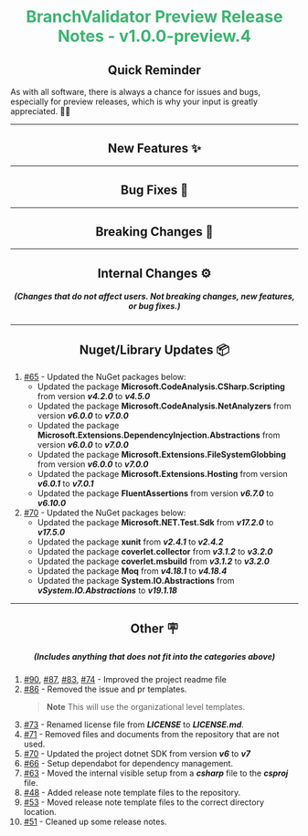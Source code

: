 <h1 align="center" style='color:mediumseagreen;font-weight:bold'>
    BranchValidator Preview Release Notes - v1.0.0-preview.4
</h1>

<h2 align="center" style='font-weight:bold'>Quick Reminder</h2>

<div algn="center">

As with all software, there is always a chance for issues and bugs, especially for preview releases, which is why your input is greatly appreciated. 🙏🏼
</div>

---

<h2 style="font-weight:bold" align="center">New Features ✨</h2>

---

<h2 style="font-weight:bold" align="center">Bug Fixes 🐛</h2>

---

<h2 style="font-weight:bold" align="center">Breaking Changes 🧨</h2>

---

<h2 style="font-weight:bold" align="center">Internal Changes ⚙️</h2>
<h5 align="center">(Changes that do not affect users.  Not breaking changes, new features, or bug fixes.)</h5>

---

<h2 style="font-weight:bold" align="center">Nuget/Library Updates 📦</h2>

1. [#65](https://github.com/KinsonDigital/BranchValidator/issues/65) - Updated the NuGet packages below:
    - Updated the package **Microsoft.CodeAnalysis.CSharp.Scripting** from version _**v4.2.0**_ to _**v4.5.0**_
    - Updated the package **Microsoft.CodeAnalysis.NetAnalyzers** from version _**v6.0.0**_ to _**v7.0.0**_
    - Updated the package **Microsoft.Extensions.DependencyInjection.Abstractions** from version _**v6.0.0**_ to _**v7.0.0**_
    - Updated the package **Microsoft.Extensions.FileSystemGlobbing** from version _**v6.0.0**_ to _**v7.0.0**_
    - Updated the package **Microsoft.Extensions.Hosting** from version _**v6.0.1**_ to _**v7.0.1**_
    - Updated the package **FluentAssertions** from version _**v6.7.0**_ to _**v6.10.0**_
2. [#70](https://github.com/KinsonDigital/BranchValidator/issues/70) - Updated the NuGet packages below:
    - Updated the package **Microsoft.NET.Test.Sdk** from _**v17.2.0**_ to _**v17.5.0**_
    - Updated the package **xunit** from _**v2.4.1**_ to _**v2.4.2**_
    - Updated the package **coverlet.collector** from _**v3.1.2**_ to _**v3.2.0**_
    - Updated the package **coverlet.msbuild** from _**v3.1.2**_ to _**v3.2.0**_
    - Updated the package **Moq** from _**v4.18.1**_ to _**v4.18.4**_
    - Updated the package **System.IO.Abstractions** from _**vSystem.IO.Abstractions**_ to _**v19.1.18**_

---

<h2 style="font-weight:bold" align="center">Other 🪧</h2>
<h5 align="center">(Includes anything that does not fit into the categories above)</h5>

1. [#90](https://github.com/KinsonDigital/BranchValidator/issues/90), [#87](https://github.com/KinsonDigital/BranchValidator/issues/87), [#83](https://github.com/KinsonDigital/BranchValidator/issues/83), [#74](https://github.com/KinsonDigital/BranchValidator/issues/74) - Improved the project readme file
2. [#86](https://github.com/KinsonDigital/BranchValidator/issues/86) - Removed the issue and pr templates.
   > **Note** This will use the organizational level templates.
3. [#73](https://github.com/KinsonDigital/BranchValidator/issues/73) - Renamed license file from _**LICENSE**_ to _**LICENSE.md**_.
4. [#71](https://github.com/KinsonDigital/BranchValidator/issues/71) - Removed files and documents from the repository that are not used.
5. [#70](https://github.com/KinsonDigital/BranchValidator/issues/70) - Updated the project dotnet SDK from version _**v6**_ to _**v7**_
6. [#66](https://github.com/KinsonDigital/BranchValidator/issues/66) - Setup dependabot for dependency management.
7. [#63](https://github.com/KinsonDigital/BranchValidator/issues/63) - Moved the internal visible setup from a _**csharp**_ file to the _**csproj**_ file.
8. [#48](https://github.com/KinsonDigital/BranchValidator/issues/48) - Added release note template files to the repository.
9. [#53](https://github.com/KinsonDigital/BranchValidator/issues/53) - Moved release note template files to the correct directory location.
10. [#51](https://github.com/KinsonDigital/BranchValidator/issues/51) - Cleaned up some release notes.